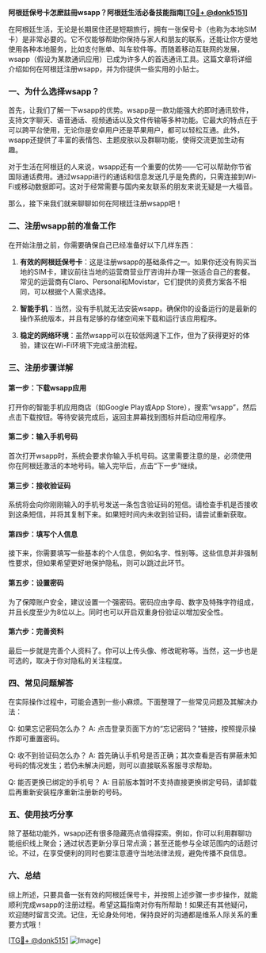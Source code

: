 **阿根廷保号卡怎麽註冊wsapp？阿根廷生活必备技能指南[[TG💪+ @donk5151](https://t.me/s/donk5151)]**

在阿根廷生活，无论是长期居住还是短期旅行，拥有一张保号卡（也称为本地SIM卡）是非常必要的。它不仅能够帮助你保持与家人和朋友的联系，还能让你方便地使用各种本地服务，比如支付账单、叫车软件等。而随着移动互联网的发展，wsapp（假设为某款通讯应用）已成为许多人的首选通讯工具。这篇文章将详细介绍如何在阿根廷注册wsapp，并为你提供一些实用的小贴士。

### 一、为什么选择wsapp？

首先，让我们了解一下wsapp的优势。wsapp是一款功能强大的即时通讯软件，支持文字聊天、语音通话、视频通话以及文件传输等多种功能。它最大的特点在于可以跨平台使用，无论你是安卓用户还是苹果用户，都可以轻松互通。此外，wsapp还提供了丰富的表情包、主题皮肤以及群聊功能，使得交流更加生动有趣。

对于生活在阿根廷的人来说，wsapp还有一个重要的优势——它可以帮助你节省国际通话费用。通过wsapp进行的通话和信息发送几乎是免费的，只需连接到Wi-Fi或移动数据即可。这对于经常需要与国内亲友联系的朋友来说无疑是一大福音。

那么，接下来我们就来聊聊如何在阿根廷注册wsapp吧！

### 二、注册wsapp前的准备工作

在开始注册之前，你需要确保自己已经准备好以下几样东西：

1. **有效的阿根廷保号卡**：这是注册wsapp的基础条件之一。如果你还没有购买当地的SIM卡，建议前往当地的运营商营业厅咨询并办理一张适合自己的套餐。常见的运营商有Claro、Personal和Movistar，它们提供的资费方案各不相同，可以根据个人需求选择。

2. **智能手机**：当然，没有手机就无法安装wsapp。确保你的设备运行的是最新的操作系统版本，并且有足够的存储空间来下载和运行该应用程序。

3. **稳定的网络环境**：虽然wsapp可以在较低网速下工作，但为了获得更好的体验，建议在Wi-Fi环境下完成注册流程。

### 三、注册步骤详解

#### 第一步：下载wsapp应用

打开你的智能手机应用商店（如Google Play或App Store），搜索“wsapp”，然后点击下载按钮。等待安装完成后，返回主屏幕找到图标并启动应用程序。

#### 第二步：输入手机号码

首次打开wsapp时，系统会要求你输入手机号码。这里需要注意的是，必须使用你在阿根廷激活的本地号码。输入完毕后，点击“下一步”继续。

#### 第三步：接收验证码

系统将会向你刚刚输入的手机号发送一条包含验证码的短信。请检查手机是否接收到这条短信，并将其复制下来。如果短时间内未收到验证码，请尝试重新获取。

#### 第四步：填写个人信息

接下来，你需要填写一些基本的个人信息，例如名字、性别等。这些信息并非强制性要求，但如果希望更好地保护隐私，则可以跳过此环节。

#### 第五步：设置密码

为了保障账户安全，建议设置一个强密码。密码应由字母、数字及特殊字符组成，并且长度至少为8位以上。同时也可以开启双重身份验证以增加安全性。

#### 第六步：完善资料

最后一步就是完善个人资料了。你可以上传头像、修改昵称等。当然，这一步也是可选的，取决于你对隐私的关注程度。

### 四、常见问题解答

在实际操作过程中，可能会遇到一些小麻烦。下面整理了一些常见问题及其解决办法：

Q: 如果忘记密码怎么办？
A: 点击登录页面下方的“忘记密码？”链接，按照提示操作即可重置密码。

Q: 收不到验证码怎么办？
A: 首先确认手机号是否正确；其次查看是否有屏蔽未知号码的情况发生；若仍未解决问题，则可以直接联系客服寻求帮助。

Q: 能否更换已绑定的手机号？
A: 目前版本暂时不支持直接更换绑定号码，请卸载后再重新安装程序重新注册新的号码。

### 五、使用技巧分享

除了基础功能外，wsapp还有很多隐藏亮点值得探索。例如，你可以利用群聊功能组织线上聚会；通过状态更新分享日常点滴；甚至还能参与全球范围内的话题讨论。不过，在享受便利的同时也要注意遵守当地法律法规，避免传播不良信息。

### 六、总结

综上所述，只要具备一张有效的阿根廷保号卡，并按照上述步骤一步步操作，就能顺利完成wsapp的注册过程。希望这篇指南对你有所帮助！如果还有其他疑问，欢迎随时留言交流。记住，无论身处何地，保持良好的沟通都是维系人际关系的重要方式哦！

[[TG💪+ @donk5151](https://t.me/s/donk5151) ![Image](https://i.postimg.cc/rwNCRYN7/Snipaste-2025-04-30-17-27-05.png)]